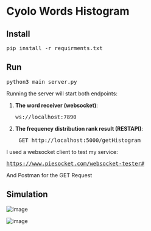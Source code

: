 # Cyolo Words Histogram
## Install 
<pre>pip install -r requirments.txt</pre>

## Run
<pre>python3 main_server.py </pre>

Running the server will start both endpoints: 
1. **The word receiver (websocket)**: <pre>ws://localhost:7890</pre>
2. **The frequency distribution rank result (RESTAPI)**:   <pre> GET http://localhost:5000/getHistogram</pre>

I used a websocket client to test my service: <pre>https://www.piesocket.com/websocket-tester#</pre>
And Postman for the GET Request

## Simulation

![image](https://user-images.githubusercontent.com/9104818/189212980-6e168a2f-3eca-46a1-9c45-ce4d06b2d812.png)

![image](https://user-images.githubusercontent.com/9104818/189213196-c41e11f0-0130-4f91-95ac-a2ca2a0867a9.png)
